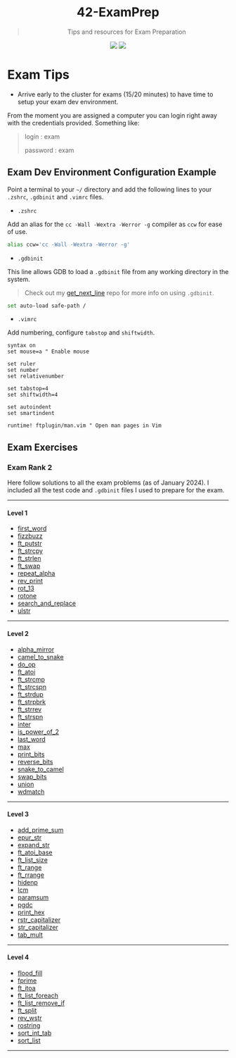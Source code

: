 <a name="readme-top"></a>
<div align="center">

# 42-ExamPrep

> Tips and resources for Exam Preparation

<p>
    <img src="https://img.shields.io/github/languages/top/PedroZappa/42ExamPrep?style=for-the-badge" />
    <img src="https://img.shields.io/github/last-commit/PedroZappa/42ExamPrep?style=for-the-badge" />
</p>

</div>

# Exam Tips 

- Arrive early to the cluster for exams (15/20 minutes) to have time to setup your exam dev environment.

From the moment you are assigned a computer you can login right away with the credentials provided.
Something like:

> login : exam
>
> password : exam


## Exam Dev Environment Configuration Example

Point a terminal to your `~/` directory and add the following lines to your `.zshrc`, `.gdbinit` and `.vimrc` files.

- `.zshrc`

Add an alias for the `cc -Wall -Wextra -Werror -g` compiler as `ccw` for ease of use.
```bash
alias ccw='cc -Wall -Wextra -Werror -g'
```

- `.gdbinit`

This line allows GDB to load a `.gdbinit` file from any working directory in the system.
 
> Check out my [get_next_line](https://github.com/PedroZappa/get_next_line) repo for more info on using `.gdbinit`.
```bash
set auto-load safe-path /
```

- `.vimrc`

Add numbering, configure `tabstop` and `shiftwidth`.
```vim
syntax on
set mouse=a " Enable mouse

set ruler
set number
set relativenumber

set tabstop=4
set shiftwidth=4

set autoindent
set smartindent

runtime! ftplugin/man.vim " Open man pages in Vim
```

## Exam Exercises

### Exam Rank 2

Here follow solutions to all the exam problems (as of January 2024). I included all the test code and `.gdbinit` files I used to prepare for the exam.

___

#### Level 1

- [first_word](https://github.com/PedroZappa/42ExamPrep/tree/main/Level_1/first_word)
- [fizzbuzz](https://github.com/PedroZappa/42ExamPrep/tree/main/Level_1/fizzbuzz)
- [ft_putstr](https://github.com/PedroZappa/42ExamPrep/tree/main/Level_1/ft_putstr)
- [ft_strcpy](https://github.com/PedroZappa/42ExamPrep/tree/main/Level_1/ft_strcpy)
- [ft_strlen](https://github.com/PedroZappa/42ExamPrep/tree/main/Level_1/ft_strlen)
- [ft_swap](https://github.com/PedroZappa/42ExamPrep/tree/main/Level_1/ft_swap)
- [repeat_alpha](https://github.com/PedroZappa/42ExamPrep/tree/main/Level_1/repeat_alpha)
- [rev_print](https://github.com/PedroZappa/42ExamPrep/tree/main/Level_1/rev_print)
- [rot_13](https://github.com/PedroZappa/42ExamPrep/tree/main/Level_1/rot_13)
- [rotone](https://github.com/PedroZappa/42ExamPrep/tree/main/Level_1/rotone)
- [search_and_replace](https://github.com/PedroZappa/42ExamPrep/tree/main/Level_1/search_and_replace)
- [ulstr](https://github.com/PedroZappa/42ExamPrep/tree/main/Level_1/ulstr)

___

#### Level 2

- [alpha_mirror](https://github.com/PedroZappa/42ExamPrep/tree/main/Level_2/alpha_mirror)
- [camel_to_snake](https://github.com/PedroZappa/42ExamPrep/tree/main/Level_2/camel_to_snake)
- [do_op](https://github.com/PedroZappa/42ExamPrep/tree/main/Level_2/do_op)
- [ft_atoi](https://github.com/PedroZappa/42ExamPrep/tree/main/Level_2/ft_atoi)
- [ft_strcmp](https://github.com/PedroZappa/42ExamPrep/tree/main/Level_2/ft_strcmp)
- [ft_strcspn](https://github.com/PedroZappa/42ExamPrep/tree/main/Level_2/ft_strcspn)
- [ft_strdup](https://github.com/PedroZappa/42ExamPrep/tree/main/Level_2/ft_strdup)
- [ft_strpbrk](https://github.com/PedroZappa/42ExamPrep/tree/main/Level_2/ft_strpbrk)
- [ft_strrev](https://github.com/PedroZappa/42ExamPrep/tree/main/Level_2/ft_strrev)
- [ft_strspn](https://github.com/PedroZappa/42ExamPrep/tree/main/Level_2/ft_strspn)
- [inter](https://github.com/PedroZappa/42ExamPrep/tree/main/Level_2/inter)
- [is_power_of_2](https://github.com/PedroZappa/42ExamPrep/tree/main/Level_2/is_power_of_2)
- [last_word](https://github.com/PedroZappa/42ExamPrep/tree/main/Level_2/last_word)
- [max](https://github.com/PedroZappa/42ExamPrep/tree/main/Level_2/max)
- [print_bits](https://github.com/PedroZappa/42ExamPrep/tree/main/Level_2/print_bits)
- [reverse_bits](https://github.com/PedroZappa/42ExamPrep/tree/main/Level_2/reverse_bits)
- [snake_to_camel](https://github.com/PedroZappa/42ExamPrep/tree/main/Level_2/snake_to_camel)
- [swap_bits](https://github.com/PedroZappa/42ExamPrep/tree/main/Level_2/swap_bits)
- [union](https://github.com/PedroZappa/42ExamPrep/tree/main/Level_2/union)
- [wdmatch](https://github.com/PedroZappa/42ExamPrep/tree/main/Level_2/wdmatch)

___

#### Level 3

- [add_prime_sum](https://github.com/PedroZappa/42ExamPrep/tree/main/Level_3/add_prime_sum)
- [epur_str](https://github.com/PedroZappa/42ExamPrep/tree/main/Level_3/epur_str)
- [expand_str](https://github.com/PedroZappa/42ExamPrep/tree/main/Level_3/expand_str)
- [ft_atoi_base](https://github.com/PedroZappa/42ExamPrep/tree/main/Level_3/ft_atoi_base)
- [ft_list_size](https://github.com/PedroZappa/42ExamPrep/tree/main/Level_3/ft_list_size)
- [ft_range](https://github.com/PedroZappa/42ExamPrep/tree/main/Level_3/ft_range)
- [ft_rrange](https://github.com/PedroZappa/42ExamPrep/tree/main/Level_3/ft_rrange)
- [hidenp](https://github.com/PedroZappa/42ExamPrep/tree/main/Level_3/hidenp)
- [lcm](https://github.com/PedroZappa/42ExamPrep/tree/main/Level_3/lcm)
- [paramsum](https://github.com/PedroZappa/42ExamPrep/tree/main/Level_3/paramsum)
- [pgdc](https://github.com/PedroZappa/42ExamPrep/tree/main/Level_3/pgdc)
- [print_hex](https://github.com/PedroZappa/42ExamPrep/tree/main/Level_3/print_hex)
- [rstr_capitalizer](https://github.com/PedroZappa/42ExamPrep/tree/main/Level_3/rstr_capitalizer)
- [str_capitalizer](https://github.com/PedroZappa/42ExamPrep/tree/main/Level_3/str_capitalizer)
- [tab_mult](https://github.com/PedroZappa/42ExamPrep/tree/main/Level_3/tab_mult)

___

#### Level 4

- [flood_fill](https://github.com/PedroZappa/42ExamPrep/tree/main/Level_4/flood_fill)
- [fprime](https://github.com/PedroZappa/42ExamPrep/tree/main/Level_4/fprime)
- [ft_itoa](https://github.com/PedroZappa/42ExamPrep/tree/main/Level_4/ft_itoa)
- [ft_list_foreach](https://github.com/PedroZappa/42ExamPrep/tree/main/Level_4/ft_list_foreach)
- [ft_list_remove_if](https://github.com/PedroZappa/42ExamPrep/tree/main/Level_4/ft_list_remove_if)
- [ft_split](https://github.com/PedroZappa/42ExamPrep/tree/main/Level_4/ft_split)
- [rev_wstr](https://github.com/PedroZappa/42ExamPrep/tree/main/Level_4/rev_wstr)
- [rostring](https://github.com/PedroZappa/42ExamPrep/tree/main/Level_4/rostring)
- [sort_int_tab](https://github.com/PedroZappa/42ExamPrep/tree/main/Level_4/sort_int_tab)
- [sort_list](https://github.com/PedroZappa/42ExamPrep/tree/main/Level_4/sort_list)

___
